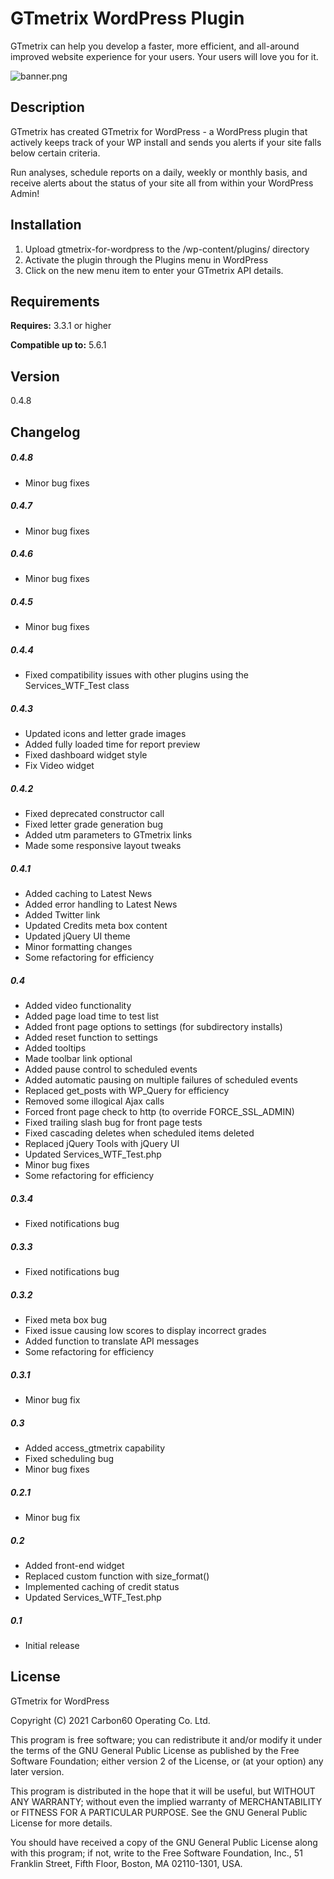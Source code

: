 GTmetrix WordPress Plugin
========================

GTmetrix can help you develop a faster, more efficient, and all-around improved website experience for your users. Your users will love you for it.

![banner.png](https://raw.githubusercontent.com/gtmetrix/gtmetrix-for-wordpress/master/images/banner.png)

Description
--------------------------

GTmetrix has created GTmetrix for WordPress - a WordPress plugin that actively keeps track of your WP install and sends you alerts if your site falls below certain criteria.

Run analyses, schedule reports on a daily, weekly or monthly basis, and receive alerts about the status of your site all from within your WordPress Admin!

Installation
--------------------------

1. Upload gtmetrix-for-wordpress to the /wp-content/plugins/ directory
2. Activate the plugin through the Plugins menu in WordPress
3. Click on the new menu item to enter your GTmetrix API details.

Requirements
--------------------------

**Requires:** 3.3.1 or higher

**Compatible up to:** 5.6.1

Version
--------------------------

0.4.8

Changelog
--------------------------

##### 0.4.8
* Minor bug fixes

##### 0.4.7
* Minor bug fixes

##### 0.4.6
* Minor bug fixes

##### 0.4.5
* Minor bug fixes

##### 0.4.4
* Fixed compatibility issues with other plugins using the Services_WTF_Test class

##### 0.4.3
* Updated icons and letter grade images
* Added fully loaded time for report preview
* Fixed dashboard widget style
* Fix Video widget

##### 0.4.2
* Fixed deprecated constructor call
* Fixed letter grade generation bug
* Added utm parameters to GTmetrix links
* Made some responsive layout tweaks

##### 0.4.1
* Added caching to Latest News
* Added error handling to Latest News
* Added Twitter link
* Updated Credits meta box content
* Updated jQuery UI theme
* Minor formatting changes
* Some refactoring for efficiency

##### 0.4
* Added video functionality
* Added page load time to test list
* Added front page options to settings (for subdirectory installs)
* Added reset function to settings
* Added tooltips
* Made toolbar link optional
* Added pause control to scheduled events
* Added automatic pausing on multiple failures of scheduled events
* Replaced get_posts with WP_Query for efficiency
* Removed some illogical Ajax calls
* Forced front page check to http (to override FORCE_SSL_ADMIN)
* Fixed trailing slash bug for front page tests
* Fixed cascading deletes when scheduled items deleted
* Replaced jQuery Tools with jQuery UI
* Updated Services_WTF_Test.php
* Minor bug fixes
* Some refactoring for efficiency

##### 0.3.4
* Fixed notifications bug

##### 0.3.3
* Fixed notifications bug

##### 0.3.2
* Fixed meta box bug
* Fixed issue causing low scores to display incorrect grades
* Added function to translate API messages
* Some refactoring for efficiency

##### 0.3.1
* Minor bug fix

##### 0.3
* Added access_gtmetrix capability
* Fixed scheduling bug
* Minor bug fixes

##### 0.2.1
* Minor bug fix

##### 0.2
* Added front-end widget
* Replaced custom function with size_format()
* Implemented caching of credit status
* Updated Services_WTF_Test.php

##### 0.1
* Initial release

License
--------------------------

GTmetrix for WordPress

Copyright (C) 2021 Carbon60 Operating Co. Ltd.

This program is free software; you can redistribute it and/or
modify it under the terms of the GNU General Public License
as published by the Free Software Foundation; either version 2
of the License, or (at your option) any later version.

This program is distributed in the hope that it will be useful,
but WITHOUT ANY WARRANTY; without even the implied warranty of
MERCHANTABILITY or FITNESS FOR A PARTICULAR PURPOSE.  See the
GNU General Public License for more details.

You should have received a copy of the GNU General Public License
along with this program; if not, write to the Free Software
Foundation, Inc., 51 Franklin Street, Fifth Floor, Boston, MA  02110-1301, USA.
